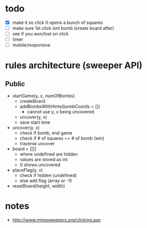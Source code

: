 # todo
 - [x] make it so click 0 opens a bunch of squares
 - [ ] make sure 1st click isnt bomb (create board after)
 - [ ] see if you won/lost on click
 - [ ] timer
 - [ ] mobile/responsive

# rules architecture (sweeper API)
## Public
 - startGame(y, x, numOfBombs)
   - createBoard
   - addBombsWithHints(bombCoords = [])
     - cannot use y, x being uncovered
   - uncover(y, x)
   - save start time
 - uncover(y, x)
   - check if bomb, end game
   - check if # of squares == # of bomb (win)
   - traverse uncover
 - board = [[]]
   - where undefined are hidden
   - values are stored as int
   - 0 shows uncovered
 - placeFlag(y, x)
   - check if hidden (undefined)
   - else add flag (array or -1)
 - resetBoard(height, width)

# notes
 - http://www.minesweepers.org/clicking.asp
